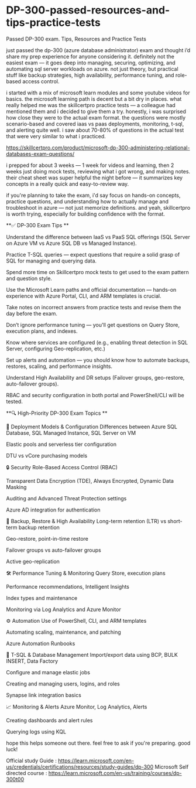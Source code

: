 # DP-300-passed-resources-and-tips-practice-tests
Passed DP-300 exam. Tips, Resources and Practice Tests

just passed the dp-300 (azure database administrator) exam and thought i’d share my prep experience for anyone considering it. definitely not the easiest exam — it goes deep into managing, securing, optimizing, and automating sql server workloads on azure. not just theory, but practical stuff like backup strategies, high availability, performance tuning, and role-based access control.

i started with a mix of microsoft learn modules and some youtube videos for basics. the microsoft learning path is decent but a bit dry in places. what really helped me was the skillcertpro practice tests — a colleague had mentioned them and i decided to give them a try. honestly, i was surprised how close they were to the actual exam format. the questions were mostly scenario-based and covered iaas vs paas deployments, monitoring, t-sql, and alerting quite well. i saw about 70-80% of questions in the actual test that were very similar to what i practiced.

https://skillcertpro.com/product/microsoft-dp-300-administering-relational-databases-exam-questions/

i prepped for about 3 weeks — 1 week for videos and learning, then 2 weeks just doing mock tests, reviewing what i got wrong, and making notes. their cheat sheet was super helpful the night before — it summarizes key concepts in a really quick and easy-to-review way.

if you're planning to take the exam, i'd say focus on hands-on concepts, practice questions, and understanding how to actually manage and troubleshoot in azure — not just memorize definitions. and yeah, skillcertpro is worth trying, especially for building confidence with the format.

**✅ DP-300 Exam Tips
**

Understand the difference between IaaS vs PaaS SQL offerings (SQL Server on Azure VM vs Azure SQL DB vs Managed Instance).

Practice T-SQL queries — expect questions that require a solid grasp of SQL for managing and querying data.

Spend more time on Skillcertpro mock tests to get used to the exam pattern and question style.

Use the Microsoft Learn paths and official documentation — hands-on experience with Azure Portal, CLI, and ARM templates is crucial.

Take notes on incorrect answers from practice tests and revise them the day before the exam.

Don’t ignore performance tuning — you'll get questions on Query Store, execution plans, and indexes.

Know where services are configured (e.g., enabling threat detection in SQL Server, configuring Geo-replication, etc.)

Set up alerts and automation — you should know how to automate backups, restores, scaling, and performance insights.

Understand High Availability and DR setups (Failover groups, geo-restore, auto-failover groups).

RBAC and security configuration in both portal and PowerShell/CLI will be tested.

**🔍 High-Priority DP-300 Exam Topics
**

🧠 Deployment Models & Configuration
Differences between Azure SQL Database, SQL Managed Instance, SQL Server on VM

Elastic pools and serverless tier configuration

DTU vs vCore purchasing models

🔒 Security
Role-Based Access Control (RBAC)

Transparent Data Encryption (TDE), Always Encrypted, Dynamic Data Masking

Auditing and Advanced Threat Protection settings

Azure AD integration for authentication

🔄 Backup, Restore & High Availability
Long-term retention (LTR) vs short-term backup retention

Geo-restore, point-in-time restore

Failover groups vs auto-failover groups

Active geo-replication

🛠 Performance Tuning & Monitoring
Query Store, execution plans

Performance recommendations, Intelligent Insights

Index types and maintenance

Monitoring via Log Analytics and Azure Monitor

⚙️ Automation
Use of PowerShell, CLI, and ARM templates

Automating scaling, maintenance, and patching

Azure Automation Runbooks

🧾 T-SQL & Database Management
Import/export data using BCP, BULK INSERT, Data Factory

Configure and manage elastic jobs

Creating and managing users, logins, and roles

Synapse link integration basics

📈 Monitoring & Alerts
Azure Monitor, Log Analytics, Alerts

Creating dashboards and alert rules

Querying logs using KQL

hope this helps someone out there. feel free to ask if you're preparing. good luck!

Official study Guide : https://learn.microsoft.com/en-us/credentials/certifications/resources/study-guides/dp-300
Microsoft Self directed course : https://learn.microsoft.com/en-us/training/courses/dp-300t00

